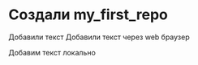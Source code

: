 # Создали my_first_repo

Добавили текст
 Добавили текст через web браузер

 Добавим текст локально 

